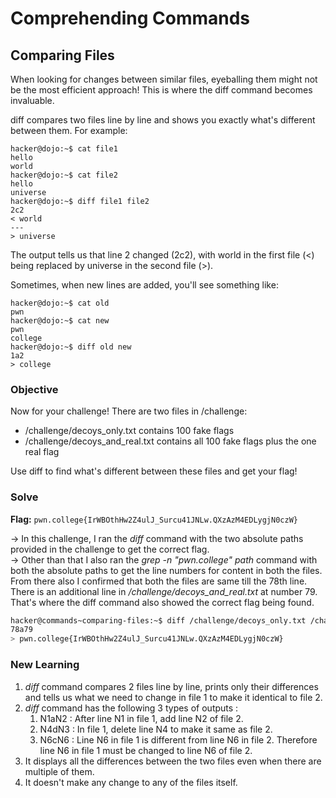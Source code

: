 # Comprehending Commands 

## Comparing Files
When looking for changes between similar files, eyeballing them might not be the most efficient approach! This is where the diff command becomes invaluable.

diff compares two files line by line and shows you exactly what's different between them. For example:

```
hacker@dojo:~$ cat file1
hello
world
hacker@dojo:~$ cat file2
hello
universe
hacker@dojo:~$ diff file1 file2
2c2
< world
---
> universe
```

The output tells us that line 2 changed (2c2), with world in the first file (<) being replaced by universe in the second file (>).

Sometimes, when new lines are added, you'll see something like:

```
hacker@dojo:~$ cat old
pwn
hacker@dojo:~$ cat new
pwn
college
hacker@dojo:~$ diff old new
1a2
> college
```

### Objective
Now for your challenge! There are two files in /challenge:

- /challenge/decoys_only.txt contains 100 fake flags
- /challenge/decoys_and_real.txt contains all 100 fake flags plus the one real flag

Use diff to find what's different between these files and get your flag!

### Solve
**Flag:** `pwn.college{IrWBOthHw2Z4ulJ_Surcu41JNLw.QXzAzM4EDLygjN0czW}`

-> In this challenge, I ran the *diff* command with the two absolute paths provided in the challenge to get the correct flag.  
-> Other than that I also ran the *grep -n "pwn.college" path* command with both the absolute paths to get the line numbers for content in both the files. From there also I confirmed that both the files are same till the 78th line. There is an additional line in */challenge/decoys_and_real.txt* at number 79. That's where the diff command also showed the correct flag being found. 

```bash
hacker@commands~comparing-files:~$ diff /challenge/decoys_only.txt /challenge/decoys_and_real.txt
78a79
> pwn.college{IrWBOthHw2Z4ulJ_Surcu41JNLw.QXzAzM4EDLygjN0czW}
```

### New Learning
1. *diff* command compares 2 files line by line, prints only their differences and tells us what we need to change in file 1 to make it identical to file 2.  
2. *diff* command has the following 3 types of outputs :  
   1. N1aN2 : After line N1 in file 1, add line N2 of file 2.  
   2. N4dN3 : In file 1, delete line N4 to make it same as file 2.  
   3. N6cN6 : Line N6 in file 1 is different from line N6 in file 2. Therefore line N6 in file 1 must be changed to line N6 of file 2.  
3. It displays all the differences between the two files even when there are multiple of them. 
4. It doesn't make any change to any of the files itself.
